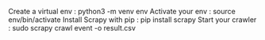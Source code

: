 Create a virtual env : python3 -m venv env
Activate your env : source env/bin/activate
Install Scrapy with pip : pip install scrapy
Start your crawler : ​sudo scrapy crawl event -o result.csv

